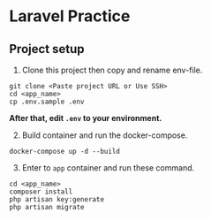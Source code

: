 # Laravel Practice

## Project setup

1. Clone this project then copy and rename env-file.

```shell
git clone <Paste project URL or Use SSH>
cd <app_name>
cp .env.sample .env
```

**After that, edit `.env` to your environment.**

2. Build container and run the docker-compose.

```shell
docker-compose up -d --build
```

3. Enter to `app` container and run these command.

```shell
cd <app_name>
composer install
php artisan key:generate
php artisan migrate
```
